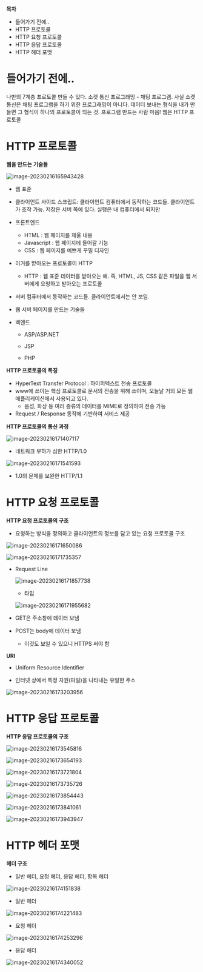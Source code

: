 **목차**

- 들어가기 전에..
- HTTP 프로토콜
- HTTP 요청 프로토콜
- HTTP 응답 프로토콜
- HTTP 헤더 포맷





# 들어가기 전에..

나만의 7계층 프로토콜 만들 수 있다. 소켓 통신 프로그래밍 - 채팅 프로그램. 사실 소켓 통신은 채팅 프로그램을 하기 위한 프로그래밍이 아니다. 데이터 보내는 형식을 내가 만들면 그 형식이 하나의 프로토콜이 되는 것. 프로그램 만드는 사람 마음! 웹은 HTTP 프로토콜



# HTTP 프로토콜

**웹을 만드는 기술들**

![image-20230216165943428](assets/image-20230216165943428.png)

- 웹 표준
- 클라이언트 사이드 스크립트: 클라이언트 컴퓨터에서 동작하는 코드들. 클라이언트가 조작 가능. 저장은 서버 쪽에 있다. 실행은 내 컴퓨터에서 되지만
- 프론트엔드
  - HTML : 웹 페이지를 채울 내용
  - Javascript : 웹 페이지에 들어갈 기능
  - CSS : 웹 페이지를 예쁘게 꾸밀 디자인

- 이거를 받아오는 프로토콜이 HTTP

  - HTTP : 웹 표준 데이터를 받아오는 애. 즉, HTML, JS, CSS 같은 파일을 웹 서버에게 요청하고 받아오는 프로토콜

- 서버 컴퓨터에서 동작하는 코드들. 클라이언트에서는 안 보임.

- 웹 서버 페이지를 만드는 기술들

- 백엔드

  - ASP/ASP.NET

  - JSP

  - PHP

 

**HTTP 프로토콜의 특징**

- HyperText Transfer Protocol : 하이퍼텍스트 전송 프로토콜
- www에 쓰이는 핵심 프로토콜로 문서의 전송을 위해 쓰이며, 오늘날 거의 모든 웹 애플리케이션에서 사용되고 있다.
  - 음성, 화상 등 여러 종류의 데이터를 MIME로 정의하여 전송 가능
- Request / Response 동작에 기반하여 서비스 제공



**HTTP 프로토콜의 통신 과정**

![image-20230216171407117](assets/image-20230216171407117.png)

- 네트워크 부하가 심한 HTTP/1.0

![image-20230216171541593](assets/image-20230216171541593.png)

- 1.0의 문제를 보완한 HTTP/1.1





# HTTP 요청 프로토콜

**HTTP 요청 프로토콜의 구조**

- 요청하는 방식을 정의하고 클라이언트의 정보를 담고 있는 요청 프로토콜 구조

![image-20230216171650086](assets/image-20230216171650086.png)

![image-20230216171735357](assets/image-20230216171735357.png)



- Request Line

  ![image-20230216171857738](assets/image-20230216171857738.png)

  -  타입

  ![image-20230216171955682](assets/image-20230216171955682.png)

- GET은 주소창에 데이터 보냄
- POST는 body에 데이터 보냄
  - 이것도 보일 수 있으니 HTTPS 써야 함



**URI**

- Uniform Resource Identifier

- 인터넷 상에서 특정 자원(파일)을 나타내는 유일한 주소

![image-20230216173203956](assets/image-20230216173203956.png)





# HTTP 응답 프로토콜

**HTTP 응답 프로토콜의 구조**

![image-20230216173545816](assets/image-20230216173545816.png)

![image-20230216173654193](assets/image-20230216173654193.png)

![image-20230216173721804](assets/image-20230216173721804.png)

![image-20230216173735726](assets/image-20230216173735726.png)

![image-20230216173854443](assets/image-20230216173854443.png)

![image-20230216173841061](assets/image-20230216173841061.png)

![image-20230216173943947](assets/image-20230216173943947.png)



# HTTP 헤더 포맷

**헤더 구조**

- 일반 헤더, 요청 헤더, 응답 헤더, 항목 헤더

![image-20230216174151838](assets/image-20230216174151838.png)



- 일반 헤더

![image-20230216174221483](assets/image-20230216174221483.png)

- 요청 헤더

![image-20230216174253296](assets/image-20230216174253296.png)

- 응답 헤더

![image-20230216174340052](assets/image-20230216174340052.png)